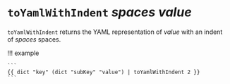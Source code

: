 # `toYamlWithIndent` *spaces* *value*

`toYamlWithIndent` returns the YAML representation of *value* with an indent of
*spaces* spaces.

!!! example

    ```
    {{ dict "key" (dict "subKey" "value") | toYamlWithIndent 2 }}
    ```
